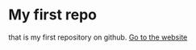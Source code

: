 # My first repo
that is my first repository on github.
<a href="https://antyscript.github.io/firstrepo">Go to the website</a>
